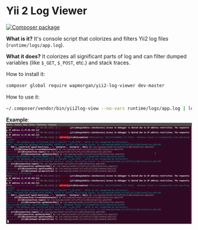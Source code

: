 # Yii 2 Log Viewer

[![Composer package](http://composer.network/badge/wapmorgan/yii2-log-viewer)](https://packagist.org/packages/wapmorgan/yii2-log-viewer)

**What is it?**
It's console script that colorizes and filters Yii2 log files (`runtime/logs/app.log`).

**What it does?**
It colorizes all significant parts of log and can filter dumped variables (like `$_GET`, `$_POST`, etc.) and stack traces.

How to install it:
```sh
composer global require wapmorgan/yii2-log-viewer dev-master
```

How to use it:
```sh
~/.composer/vendor/bin/yii2log-view --no-vars runtime/logs/app.log | less -R
```

**Example**:
![Image](https://raw.githubusercontent.com/wapmorgan/Yii2LogViewer/master/doc/yii2log_viewer.png)
